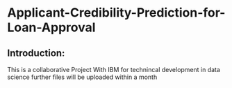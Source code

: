 # Applicant-Credibility-Prediction-for-Loan-Approval

## Introduction:
  This is a collaborative Project With IBM for technincal development in data science further files will be uploaded within a month
 
